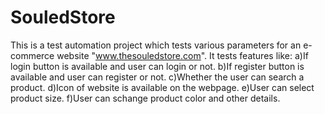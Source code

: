 # SouledStore
This is a test automation project which tests various parameters for an e-commerce website "www.thesouledstore.com".
It tests features like:
a)If login button is available and user can login or not.
b)If register button is available and user can register or not.
c)Whether the user can search a product.
d)Icon of website is available on the webpage.
e)User can select product size.
f)User can schange product color and other details.
